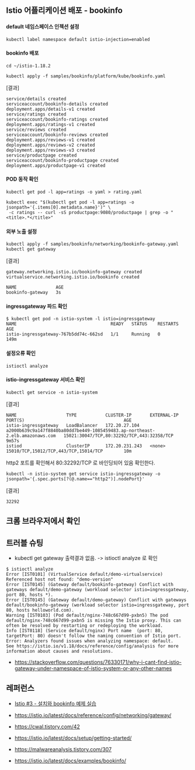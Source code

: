 ## Istio 어플리케이션 배포 - bookinfo ##

#### default 네임스페이스 인젝션 설정 ####
```
kubectl label namespace default istio-injection=enabled
```

#### bookinfo 배포 ####
```
cd ~/istio-1.18.2

kubectl apply -f samples/bookinfo/platform/kube/bookinfo.yaml 
```
[결과]
```
service/details created
serviceaccount/bookinfo-details created
deployment.apps/details-v1 created
service/ratings created
serviceaccount/bookinfo-ratings created
deployment.apps/ratings-v1 created
service/reviews created
serviceaccount/bookinfo-reviews created
deployment.apps/reviews-v1 created
deployment.apps/reviews-v2 created
deployment.apps/reviews-v3 created
service/productpage created
serviceaccount/bookinfo-productpage created
deployment.apps/productpage-v1 created
```

#### POD 동작 확인 ####
```
kubectl get pod -l app=ratings -o yaml > rating.yaml

kubectl exec "$(kubectl get pod -l app=ratings -o jsonpath='{.items[0].metadata.name}')" \
 -c ratings -- curl -sS productpage:9080/productpage | grep -o "<title>.*</title>"
```

#### 외부 노출 설정 ####
```
kubectl apply -f samples/bookinfo/networking/bookinfo-gateway.yaml
kubectl get gateway
```
[결과]
```
gateway.networking.istio.io/bookinfo-gateway created
virtualservice.networking.istio.io/bookinfo created

NAME               AGE
bookinfo-gateway   3s
```

#### ingressgateway 파드 확인 #### 
```
$ kubectl get pod -n istio-system -l istio=ingressgateway
NAME                                    READY   STATUS    RESTARTS   AGE
istio-ingressgateway-767b5dd74c-662sd   1/1     Running   0          149m
```

#### 설정오류 확인 ####
```
istioctl analyze 
```

#### istio-ingressgateway 서비스 확인 ####
``` 
kubectl get service -n istio-system
```
[결과]
```
NAME                   TYPE           CLUSTER-IP       EXTERNAL-IP                                                                    PORT(S)                                      AGE
istio-ingressgateway   LoadBalancer   172.20.27.104    a2000b639c9a147f8840ba80dd7be449-1085459483.ap-northeast-2.elb.amazonaws.com   15021:30047/TCP,80:32292/TCP,443:32358/TCP   9m57s
istiod                 ClusterIP      172.20.231.243   <none>                                                                         15010/TCP,15012/TCP,443/TCP,15014/TCP        10m
```

http2 포트를 확인해서 80:32292/TCP 로 바인딩되어 있음 확인한다.
```
kubectl -n istio-system get service istio-ingressgateway -o jsonpath='{.spec.ports[?(@.name=="http2")].nodePort}'
```
[결과]
```
32292
```

## 크롬 브라우저에서 확인 ## 


## 트러블 슈팅 ##
* kubectl get gateway 출력결과 없음.
-> istioctl analyze 로 확인
```
$ istioctl analyze 
Error [IST0101] (VirtualService default/demo-virtualservice) Referenced host not found: "demo-version"
Error [IST0145] (Gateway default/bookinfo-gateway) Conflict with gateways default/demo-gateway (workload selector istio=ingressgateway, port 80, hosts *).
Error [IST0145] (Gateway default/demo-gateway) Conflict with gateways default/bookinfo-gateway (workload selector istio=ingressgateway, port 80, hosts helloworld.com).
Warning [IST0103] (Pod default/nginx-748c667d99-pxbn5) The pod default/nginx-748c667d99-pxbn5 is missing the Istio proxy. This can often be resolved by restarting or redeploying the workload.
Info [IST0118] (Service default/nginx) Port name  (port: 80, targetPort: 80) doesn't follow the naming convention of Istio port.
Error: Analyzers found issues when analyzing namespace: default.
See https://istio.io/v1.18/docs/reference/config/analysis for more information about causes and resolutions.
```
* https://stackoverflow.com/questions/76330171/why-i-cant-find-istio-gateway-under-namespace-of-istio-system-or-any-other-names

## 레퍼런스 ##

* [Istio #3 - 설치와 bookinfo 예제 실습](https://musclebear.tistory.com/157)
 
* https://istio.io/latest/docs/reference/config/networking/gateway/

* https://cwal.tistory.com/42

* https://istio.io/latest/docs/setup/getting-started/
  
* https://malwareanalysis.tistory.com/307

* https://istio.io/latest/docs/examples/bookinfo/
